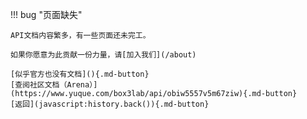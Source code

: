 !!! bug "页面缺失"

    API文档内容繁多，有一些页面还未完工。

    如果你愿意为此贡献一份力量，请[加入我们](/about)

    [似乎官方也没有文档](){.md-button}
    [查阅社区文档（Arena）](https://www.yuque.com/box3lab/api/obiw5557v5m67ziw){.md-button}
    [返回](javascript:history.back()){.md-button}
